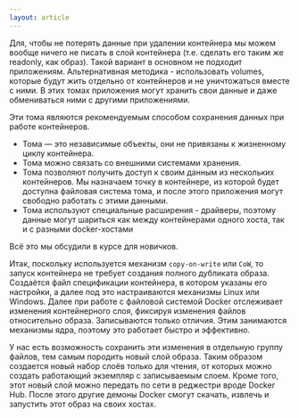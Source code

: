 ```yaml
---
layout: article
---
```

Для, чтобы не потерять данные при удалении контейнера мы можем вообще ничего не писать в слой контейнера (т.е. сделать его таким же readonly, как образ). Такой вариант в основном не подходит приложениям. Альтернативная методика - использовать volumes, которые будут жить отдельно от контейнеров и не уничтожаться вместе с ними. В этих томах приложения могут хранить свои данные и даже обмениваться ними с другими приложениями.

Эти тома являются рекомендуемым способом сохранения данных при работе контейнеров. 
- Тома — это независимые объекты, они не привязаны к жизненному циклу контейнера.
- Тома можно связать со внешними системами хранения.
- Тома позволяют получить доступ к своим данным из нескольких контейнеров. Мы назначаем точку в контейнере, из которой будет доступна файловая система тома, и после этого приложения могут свободно работать с этими данными.
- Тома используют специальные расширения - драйверы, поэтому данные могут шариться как между контейнерами одного хоста, так и с разными docker-хостами

Всё это мы обсудили в курсе для новичков.

Итак, поскольку используется механизм `copy-on-write` или `CoW`, то запуск контейнера не требует создания полного дубликата образа. Создаётся файл спецификации контейнера, в котором указаны его настройки, а далее под это настраиваются механизмы Linux или Windows. Далее при работе с файловой системой Docker отслеживает изменения контейнерного слоя, фиксируя изменения файлов относительно образа. Записываются только отличия. Этим занимаются механизмы ядра, поэтому это работает быстро и эффективно.

У нас есть возможность сохранить эти изменения в отдельную группу файлов, тем самым породить новый слой образа. Таким образом создается новый набор слоёв только для чтения, от которых можно создать работающий экземпляр с записываемым слоем. Кроме того, этот новый слой можно передать по сети в реджестри вроде Docker Hub. После этого другие демоны Docker смогут скачать, извлечь и запустить этот образ на своих хостах.
